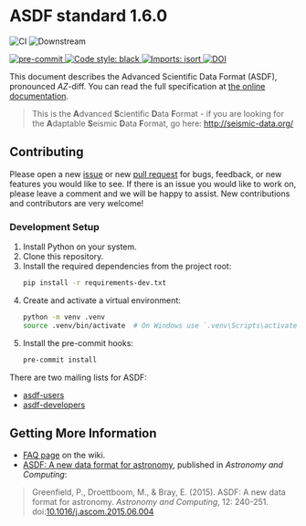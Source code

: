 ASDF standard 1.6.0
===================

![CI](https://github.com/asdf-format/asdf-standard/actions/workflows/ci.yml/badge.svg)
![Downstream](https://github.com/asdf-format/asdf-standard/actions/workflows/downstream.yml/badge.svg)

[
![pre-commit](https://img.shields.io/badge/pre--commit-enabled-brightgreen?logo=pre-commit&logoColor=white)
](https://github.com/pre-commit/pre-commit)
[
![Code style: black](https://img.shields.io/badge/code%20style-black-000000.svg)
](https://github.com/psf/black)
[
![Imports: isort](https://img.shields.io/badge/%20imports-isort-%231674b1?style=flat&labelColor=ef8336)
](https://pycqa.github.io/isort/)
[
![DOI](https://zenodo.org/badge/18113139.svg)
](https://zenodo.org/badge/latestdoi/18113139)

This document describes the Advanced Scientific Data Format (ASDF),
pronounced *AZ*-diff.  You can read the full specification at [the online documentation](http://asdf-standard.readthedocs.io/).

> This is the **A**dvanced **S**cientific **D**ata **F**ormat - if you are looking for the **A**daptable **S**eismic **D**ata **F**ormat, go here: http://seismic-data.org/


## Contributing
Please open a new [issue](https://github.com/spacetelescope/asdf-standard/issue) or new [pull request](https://github.com/spacetelescope/asdf-standard/pulls) for bugs, feedback, or new features you would like to see. If there is an issue you would like to work on, please leave a comment and we will be happy to assist. New contributions and contributors are very welcome!

### Development Setup
1. Install Python on your system.
2. Clone this repository.
3. Install the required dependencies from the project root:
   ```bash
   pip install -r requirements-dev.txt
   ```
4. Create and activate a virtual environment:
   ```bash
   python -m venv .venv
   source .venv/bin/activate  # On Windows use `.venv\Scripts\activate`
   ```
5. Install the pre-commit hooks:
   ```bash
   pre-commit install
   ```

There are two mailing lists for ASDF:

* [asdf-users](https://groups.google.com/forum/#!forum/asdf-users)
* [asdf-developers](https://groups.google.com/forum/#!forum/asdf-developers)

## Getting More Information

* [FAQ page](https://github.com/spacetelescope/asdf-standard/wiki/FAQ) on the wiki.
* [ASDF: A new data format for astronomy](https://doi.org/10.1016/j.ascom.2015.06.004), published in *Astronomy and Computing*:

> Greenfield, P., Droettboom, M., & Bray, E. (2015). ASDF: A new data format for astronomy. *Astronomy and Computing*, 12: 240-251.
> doi:[10.1016/j.ascom.2015.06.004](https://doi.org/10.1016/j.ascom.2015.06.004)